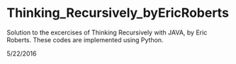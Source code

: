 # Thinking_Recursively_byEricRoberts

Solution to the excercises of Thinking Recursively with JAVA, by Eric Roberts.
These codes are implemented using Python.

5/22/2016
